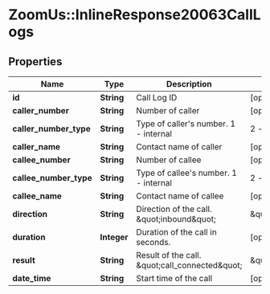 # ZoomUs::InlineResponse20063CallLogs

## Properties
Name | Type | Description | Notes
------------ | ------------- | ------------- | -------------
**id** | **String** | Call Log ID | [optional] 
**caller_number** | **String** | Number of caller | [optional] 
**caller_number_type** | **String** | Type of caller&#39;s number. 1 - internal | 2 - external | [optional] 
**caller_name** | **String** | Contact name of caller | [optional] 
**callee_number** | **String** | Number of callee | [optional] 
**callee_number_type** | **String** | Type of callee&#39;s number. 1 - internal | 2 - external | [optional] 
**callee_name** | **String** | Contact name of callee | [optional] 
**direction** | **String** | Direction of the call. \&quot;inbound\&quot; | \&quot;outbound\&quot; | [optional] 
**duration** | **Integer** | Duration of the call in seconds. | [optional] 
**result** | **String** | Result of the call. \&quot;call_connected\&quot; | \&quot;recorded\&quot; | \&quot;no_answer\&quot; | [optional] 
**date_time** | **String** | Start time of the call | [optional] 


